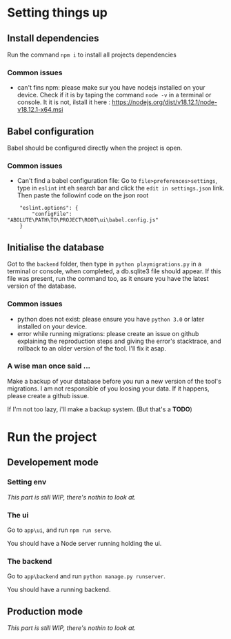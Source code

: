 # Setting things up
## Install dependencies
Run the command ```npm i``` to install all projects dependencies
### Common issues
- can't fins npm: please make sur you have nodejs installed on your device. Check if it is by taping the command ```node -v``` in a terminal or console. It it is not, ilstall it here : https://nodejs.org/dist/v18.12.1/node-v18.12.1-x64.msi
## Babel configuration
Babel should be configured directly when the project is open.
### Common issues
- Can't find a babel configuration file: Go to ```file>preferences>settings```, type in ```eslint``` int eh search bar and click the ```edit in settings.json``` link. Then paste the followinf code on the json root 
```
    "eslint.options": {
        "configFile": "ABOLUTE\PATH\TO\PROJECT\ROOT\ui\babel.config.js"
    }
```
## Initialise the database
Got to the ```backend``` folder, then type in ```python playmigrations.py``` in a terminal or console, when completed, a db.sqlite3 file should appear. If this file was present, run the command too, as it ensure you have the latest version of the database.

### Common issues
- python does not exist: please ensure you have ```python 3.0``` or later installed on your device.
- error while running migrations: please create an issue on github explaining the reproduction steps and giving the error's stacktrace, and rollback to an older version of the tool. I'll fix it asap. 

### A wise man once said ...
Make a backup of your database before you run a new version of the tool's migrations. I am not responsible of you loosing your data. If it happens, please create a github issue.

If I'm not too lazy, i'll make a backup system. (But that's a <b>TODO</b>)

# Run the project
## Developement mode
### Setting env
*This part is still WIP, there's nothin to look at.*
### The ui
Go to ```app\ui```, and run ```npm run serve```.

You should have a Node server running holding the ui.
### The backend
Go to ```app\backend``` and run ```python manage.py runserver```. 

You should have a running backend.

## Production mode
*This part is still WIP, there's nothin to look at.*